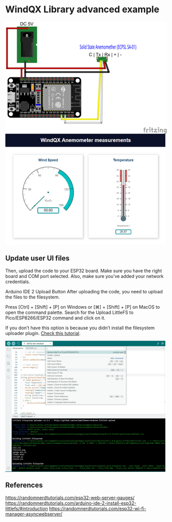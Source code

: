 # WindQX Library advanced example

<img src="anemometro_IoT_wifi_mqtt_SolidState_ESP32_bb.png"  align="center" />
<img src="WinQX_Dashboard.jpg" width="500" align="center" />

## Update user UI files
Then, upload the code to your ESP32 board. Make sure you have the right board and COM port selected. Also, make sure you’ve added your network credentials.

Arduino IDE 2 Upload Button
After uploading the code, you need to upload the files to the filesystem.

Press [Ctrl] + [Shift] + [P] on Windows or [⌘] + [Shift] + [P] on MacOS to open the command palette. Search for the Upload LittleFS to Pico/ESP8266/ESP32 command and click on it.

If you don’t have this option is because you didn’t install the filesystem uploader plugin. [Check this tutorial](https://randomnerdtutorials.com/arduino-ide-2-install-esp32-littlefs/).

<img src="UploadFiles.jpg" width="500" align="center" />

## References
https://randomnerdtutorials.com/esp32-web-server-gauges/
https://randomnerdtutorials.com/arduino-ide-2-install-esp32-littlefs/#introduction
https://randomnerdtutorials.com/esp32-wi-fi-manager-asyncwebserver/
